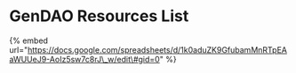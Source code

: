 # GenDAO Resources List

{% embed url="https://docs.google.com/spreadsheets/d/1k0aduZK9GfubamMnRTpEAaWUUeJ9-AoIz5sw7c8rJ\_w/edit\#gid=0" %}



